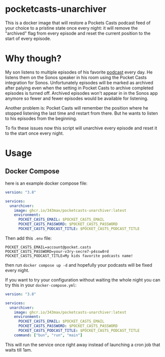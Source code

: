 # pocketcasts-unarchiver

This is a docker image that will restore a Pockets Casts podcast feed of your choice to a pristine state once every night: it will remove the "archived" flag from every episode and reset the current position to the start of every episode.

# Why though?

My son listens to multiple episodes of his favorite [podcast](https://www.mdr.de/tweens/podcast/figarino/fahrradladen102.html) every day. He listens them on the Sonos speaker in his room using the Pocket Casts integration for Sonos. Unfortunately episodes will be marked as archived after palying even when the setting in Pocket Casts to archive completed episodes is turned off. Archived episodes won't appear in in the Sonos app anymore so fewer and fewer episodes would be available for listening.

Another problem is: Pocket Casts will remember the position where he stopped listening the last time and restart from there. But he wants to listen to his episodes from the beginning.

To fix these issues now this script will unarchive every episode and reset it to the start once every night.

# Usage

## Docker Compose

here is an example docker compose file:

```yaml
version: "3.8"

services:
  unarchiver:
    image: ghcr.io/343max/pocketcasts-unarchiver:latest
    environment:
      POCKET_CASTS_EMAIL: $POCKET_CASTS_EMAIL
      POCKET_CASTS_PASSWORD: $POCKET_CASTS_PASSWORD
      POCKET_CASTS_PODCAST_TITLE: $POCKET_CASTS_PODCAST_TITLE
```

Then add this `.env` file:

```
POCKET_CASTS_EMAIL=account@pocket.casts
POCKET_CASTS_PASSWORD=your-v3ry-secre7-p4ssw0rd
POCKET_CASTS_PODCAST_TITLE=My kids favorite podcasts name!
```

then run `docker compose up -d` and hopefully your podcasts will be fixed every night.

If you want to try your configuration without waiting the whole night you can try this in your `docker-compose.yml`:

```yaml
version: "3.8"

services:
  unarchiver:
    image: ghcr.io/343max/pocketcasts-unarchiver:latest
    environment:
      POCKET_CASTS_EMAIL: $POCKET_CASTS_EMAIL
      POCKET_CASTS_PASSWORD: $POCKET_CASTS_PASSWORD
      POCKET_CASTS_PODCAST_TITLE: $POCKET_CASTS_PODCAST_TITLE
    command: ["bun", "run", "main"]
```

This will run the service once right away instead of launching a cron job that waits till 1am.
